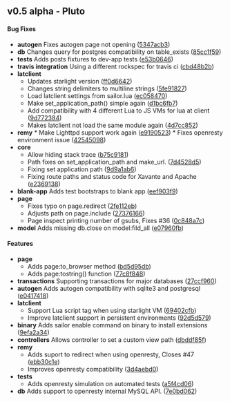 ## v0.5 alpha - Pluto


#### Bug Fixes


* **autogen**  Fixes autogen page not opening ([5347acb3](https://github.com/Etiene/sailor/commit/5347acb3))
* **db** Changes query for postgres compatibility on table_exists ([85cc1f59](https://github.com/Etiene/sailor/commit/85cc1f59))
* **tests**  Adds posts fixtures to dev-app tests ([e53b0646](https://github.com/Etiene/sailor/commit/e53b0646))
* **travis integration**  Using a different rockspec for travis ci ([cbd48b2b](https://github.com/Etiene/sailor/commit/cbd48b2b))
* **latclient**  
  * Updates starlight version ([ff0d6642](https://github.com/Etiene/sailor/commit/ff0d6642))
  * Changes string delimiters to multiline strings ([5fe91827](https://github.com/Etiene/sailor/commit/5fe91827))
  * Load latclient settings from sailor.lua ([ec058470](https://github.com/Etiene/sailor/commit/ec058470))
  * Make set_application_path() simple again ([d1bc6fb7](https://github.com/Etiene/sailor/commit/d1bc6fb7))
  * Add compatibility with 4 different Lua to JS VMs for lua at client ([9d772384](https://github.com/Etiene/sailor/commit/9d772384))
  * Makes latclient not load the same module again ([4d7cc852](https://github.com/Etiene/sailor/commit/4d7cc852))
* **remy** 
	  * Make Lighttpd support work again ([e9190523](https://github.com/Etiene/sailor/commit/e9190523))
	  * Fixes openresty environment issue ([42545098](https://github.com/Etiene/sailor/commit/42545098))
* **core**
  * Allow hiding stack trace ([b75c9181](https://github.com/Etiene/sailor/commit/b75c9181))
  *  Path fixes on set_application_path and make_url. ([7d4528d5](https://github.com/Etiene/sailor/commit/7d4528d5))
  *  Fixing set application path ([9d9a1ab6](https://github.com/Etiene/sailor/commit/9d9a1ab6))
  * Fixing route paths and status code for Xavante and Apache ([e2369138](https://github.com/Etiene/sailor/commit/e2369138))
* **blank-app**  Adds test bootstraps to blank app ([eef903f9](https://github.com/Etiene/sailor/commit/eef903f9))
* **page**  
  * Fixes typo on page.redirect ([2fe112eb](https://github.com/Etiene/sailor/commit/2fe112eb))
  * Adjusts path on page.include ([27376166](https://github.com/Etiene/sailor/commit/27376166))
  * Page inspect printing number of gsubs, Fixes #36 ([0c848a7c](https://github.com/Etiene/sailor/commit/0c848a7c))
* **model**  Adds missing db.close on model:fild_all ([e07960fb](https://github.com/Etiene/sailor/commit/e07960fb))

#### Features

* **page**  
  * Adds page:to_browser method ([bd5d95db](https://github.com/Etiene/sailor/commit/bd5d95db))
  * Adds page:tostring() function ([77c8f848](https://github.com/Etiene/sailor/commit/77c8f848))
* **transactions**  Supporting transactions for major databases ([27ccf960](https://github.com/Etiene/sailor/commit/27ccf960))
* **autogen**  Adds autogen compatibility with sqlite3 and postgresql ([e0417418](https://github.com/Etiene/sailor/commit/e0417418))
* **latclient**
  * Support Lua script tag when using starlight VM ([69402cfb](https://github.com/Etiene/sailor/commit/69402cfb))
  * Improve latclient support in persistent environments ([92d5d579](https://github.com/Etiene/sailor/commit/92d5d579))
* **binary** Adds sailor enable command on binary to install extensions ([9efa2a34](https://github.com/Etiene/sailor/commit/9efa2a34))
* **controllers** Allows controller to set a custom view path ([dbddf85f](https://github.com/Etiene/sailor/commit/dbddf85f))
* **remy** 
  * Adds suport to redirect when using openresty, Closes #47 ([ebb30c1e](https://github.com/Etiene/sailor/commit/ebb30c1e))
  * Improves openresty compatibility ([3d4aebd0](https://github.com/Etiene/sailor/commit/3d4aebd0))
* **tests**
  * Adds openresty simulation on automated tests ([a5f4cd06](https://github.com/Etiene/sailor/commit/a5f4cd06))
* **db** Adds support to openresty internal MySQL API. ([7e0bd062](https://github.com/Etiene/sailor/commit/7e0bd062))
